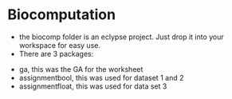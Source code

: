 # Biocomputation

 * the biocomp folder is an eclypse project. Just drop it into your workspace for easy use.
 * There are 3 packages:
  - ga, this was the GA for the worksheet
  - assignmentbool, this was used for dataset 1 and 2
  - assignmentfloat, this was used for data set 3
